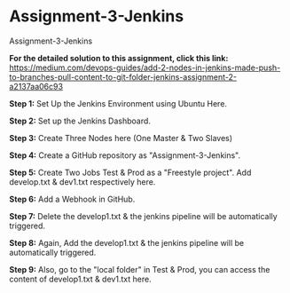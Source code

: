 # Assignment-3-Jenkins
Assignment-3-Jenkins

**For the detailed solution to this assignment, click this link:** https://medium.com/devops-guides/add-2-nodes-in-jenkins-made-push-to-branches-pull-content-to-git-folder-jenkins-assignment-2-a2137aa06c93

**Step 1:** Set Up the Jenkins Environment using Ubuntu Here.

**Step 2:** Set up the Jenkins Dashboard.

**Step 3:** Create Three Nodes here (One Master & Two Slaves)

**Step 4:** Create a GitHub repository as "Assignment-3-Jenkins".

**Step 5:** Create Two Jobs Test & Prod as a "Freestyle project". Add develop.txt & dev1.txt respectively here.

**Step 6:** Add a Webhook in GitHub.

**Step 7:** Delete the develop1.txt & the jenkins pipeline will be automatically triggered.

**Step 8:** Again, Add the develop1.txt & the jenkins pipeline will be automatically triggered.

**Step 9:** Also, go to the "local folder" in Test & Prod, you can access the content of develop1.txt & dev1.txt here.
